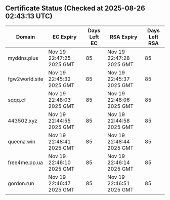 ## Certificate Status (Checked at 2025-08-26 02:43:13 UTC)
| Domain | EC Expiry | Days Left EC | RSA Expiry | Days Left RSA |
|--------|-----------|-------------|------------|--------------|
| myddns.plus | Nov 19 22:47:25 2025 GMT | 85 | Nov 19 22:47:28 2025 GMT | 85 |
| fgw2world.site | Nov 19 22:45:32 2025 GMT | 85 | Nov 19 22:45:37 2025 GMT | 85 |
| sqqq.cf | Nov 19 22:48:03 2025 GMT | 85 | Nov 19 22:48:06 2025 GMT | 85 |
| 443502.xyz | Nov 19 22:44:55 2025 GMT | 85 | Nov 19 22:44:58 2025 GMT | 85 |
| queena.win | Nov 19 22:48:41 2025 GMT | 85 | Nov 19 22:48:44 2025 GMT | 85 |
| free4me.pp.ua | Nov 19 22:46:10 2025 GMT | 85 | Nov 19 22:46:14 2025 GMT | 85 |
| gordon.run | Nov 19 22:46:47 2025 GMT | 85 | Nov 19 22:46:51 2025 GMT | 85 |
